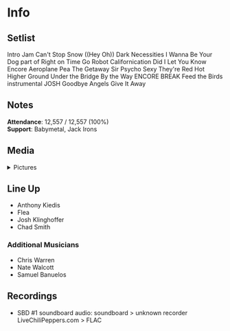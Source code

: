 # Info

## Setlist

Intro Jam
Can't Stop
Snow ((Hey Oh))
Dark Necessities
I Wanna Be Your Dog part of
Right on Time
Go Robot
Californication
Did I Let You Know
Encore
Aeroplane
Pea
The Getaway
Sir Psycho Sexy
They're Red Hot
Higher Ground
Under the Bridge
By the Way
ENCORE BREAK
Feed the Birds instrumental JOSH
Goodbye Angels
Give It Away

## Notes

**Attendance**: 12,557 / 12,557 (100%)
<br>
**Support**: Babymetal, Jack Irons

## Media 

<details>
  <summary>Pictures</summary>
  <!--<img alt="Setlist" title="Setlist" src="_.jpg" height="200" />
  <img alt="Clipping" title="Clipping" src="_.jpg" height="200" />
  <img alt="Flyer" title="Flyer" src="_.jpg" height="200" />-->
</details>

## Line Up

* Anthony Kiedis
* Flea
* Josh Klinghoffer
* Chad Smith

### Additional Musicians

* Chris Warren  
* Nate Walcott  
* Samuel Banuelos

## Recordings

* SBD #1 soundboard audio: soundboard > unknown recorder LiveChiliPeppers.com > FLAC
